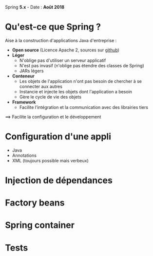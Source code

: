 Spring **5.x** - Date : **Août 2018**

# Qu'est-ce que Spring ?

Aise à la construction d'applications Java d'entreprise :
* **Open source** (Licence Apache 2, sources sur [github](https://github.com/spring-projects/spring-framework))
* **Léger**
  * N'oblige pas d'utiliser un serveur applicatif
  * N'est pas invasif (n'oblige pas étendre des classes de Spring)
  * JARs légers
* **Conteneur**
  * Les objets de l'application n'ont pas besoin de chercher à se connecter aux autres
  * Instancie et injecte les objets dont l'application a besoin
  * Gère le cycle de vie des objets
* **Framework**
  *	Facilite l’intégration et la communication avec des librairies tiers

==> Facilite la configuration et le développement

# Configuration d'une appli

* Java
* Annotations
* XML (toujours possible mais verbeux)

# Injection de dépendances

# Factory beans

# Spring container

# Tests
